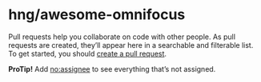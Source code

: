 # hng/awesome-omnifocus

Pull requests help you collaborate on code with other people. As pull requests are created, they’ll appear here in a searchable and filterable list. To get started, you should [create a pull request](https://github.com/hng/awesome-omnifocus/compare).

**ProTip!** Add [no:assignee](https://github.com/hng/awesome-omnifocus/issues?q=is%3Apr+is%3Aopen+no%3Aassignee) to see everything that’s not assigned.


